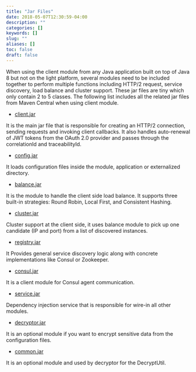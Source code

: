 ```yaml
---
title: "Jar Files"
date: 2018-05-07T12:30:59-04:00
description: ""
categories: []
keywords: []
slug: ""
aliases: []
toc: false
draft: false
---
```


When using the client module from any Java application built on top of Java 8 but not on the light platform, several modules need to be included together to perform multiple functions including HTTP/2 request, service discovery, load balance and cluster support. These jar files are tiny which only contain 2 to 5 classes. The following list includes all the related jar files from Maven Central when using client module. 


* [client.jar][]

It is the main jar file that is responsible for creating an HTTP/2 connection, sending requests and invoking client callbacks. It also handles auto-renewal of JWT tokens from the OAuth 2.0 provider and passes through the correlationId and traceabilityId.

* [config.jar][]

It loads configuration files inside the module, application or externalized directory.

* [balance.jar][]

It is the module to handle the client side load balance. It supports three built-in strategies: Round Robin, Local First, and Consistent Hashing.

* [cluster.jar][]

Cluster support at the client side, it uses balance module to pick up one candidate (IP and port) from a list of discovered instances.

* [registry.jar][]

It Provides general service discovery logic along with concrete implementations like Consul or Zookeeper.

* [consul.jar][]

It is a client module for Consul agent communication. 

* [service.jar][]

Dependency injection service that is responsible for wire-in all other modules.

* [decryptor.jar][]

It is an optional module if you want to encrypt sensitive data from the configuration files.

* [common.jar][]

It is an optional module and used by decryptor for the DecryptUtil.

[client.jar]: /concern/client/
[config.jar]: /concern/config/
[balance.jar]: /concern/balance/
[cluster.jar]: /concern/cluster/
[registry.jar]: /concern/registry/
[consul.jar]: /concern/consul/
[service.jar]: /concern/service/
[decryptor.jar]: /concern/decryptor/
[common.jar]: /concern/common/

